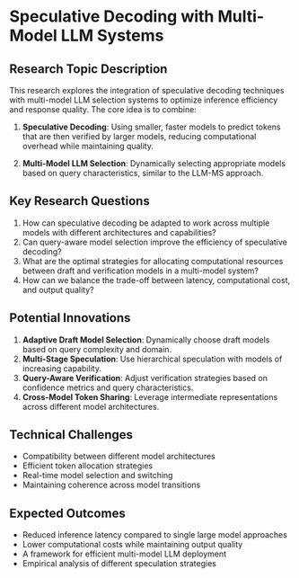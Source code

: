 # Speculative Decoding with Multi-Model LLM Systems

## Research Topic Description

This research explores the integration of speculative decoding techniques with multi-model LLM selection systems to optimize inference efficiency and response quality. The core idea is to combine:

1. **Speculative Decoding**: Using smaller, faster models to predict tokens that are then verified by larger models, reducing computational overhead while maintaining quality.

2. **Multi-Model LLM Selection**: Dynamically selecting appropriate models based on query characteristics, similar to the LLM-MS approach.

## Key Research Questions

1. How can speculative decoding be adapted to work across multiple models with different architectures and capabilities?
2. Can query-aware model selection improve the efficiency of speculative decoding?
3. What are the optimal strategies for allocating computational resources between draft and verification models in a multi-model system?
4. How can we balance the trade-off between latency, computational cost, and output quality?

## Potential Innovations

1. **Adaptive Draft Model Selection**: Dynamically choose draft models based on query complexity and domain.
2. **Multi-Stage Speculation**: Use hierarchical speculation with models of increasing capability.
3. **Query-Aware Verification**: Adjust verification strategies based on confidence metrics and query characteristics.
4. **Cross-Model Token Sharing**: Leverage intermediate representations across different model architectures.

## Technical Challenges

- Compatibility between different model architectures
- Efficient token allocation strategies
- Real-time model selection and switching
- Maintaining coherence across model transitions

## Expected Outcomes

- Reduced inference latency compared to single large model approaches
- Lower computational costs while maintaining output quality
- A framework for efficient multi-model LLM deployment
- Empirical analysis of different speculation strategies